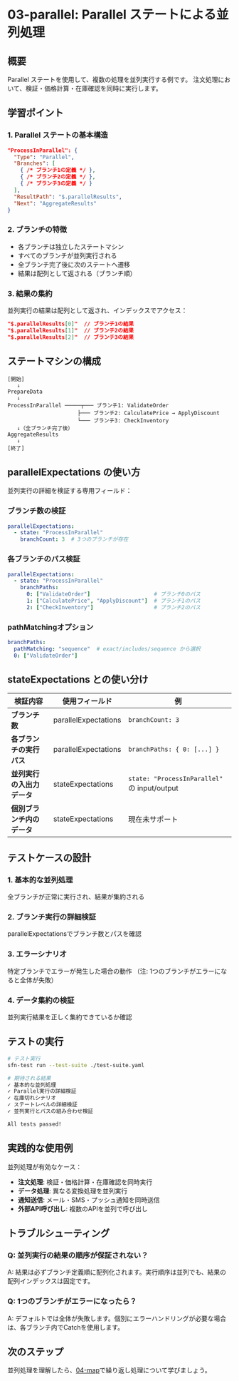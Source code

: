 # 03-parallel: Parallel ステートによる並列処理

## 概要
Parallel ステートを使用して、複数の処理を並列実行する例です。
注文処理において、検証・価格計算・在庫確認を同時に実行します。

## 学習ポイント

### 1. Parallel ステートの基本構造
```json
"ProcessInParallel": {
  "Type": "Parallel",
  "Branches": [
    { /* ブランチ1の定義 */ },
    { /* ブランチ2の定義 */ },
    { /* ブランチ3の定義 */ }
  ],
  "ResultPath": "$.parallelResults",
  "Next": "AggregateResults"
}
```

### 2. ブランチの特徴
- 各ブランチは独立したステートマシン
- すべてのブランチが並列実行される
- 全ブランチ完了後に次のステートへ遷移
- 結果は配列として返される（ブランチ順）

### 3. 結果の集約
並列実行の結果は配列として返され、インデックスでアクセス：
```json
"$.parallelResults[0]"  // ブランチ1の結果
"$.parallelResults[1]"  // ブランチ2の結果
"$.parallelResults[2]"  // ブランチ3の結果
```

## ステートマシンの構成

```
[開始]
   ↓
PrepareData
   ↓
ProcessInParallel ─────┬─── ブランチ1: ValidateOrder
                      ├─── ブランチ2: CalculatePrice → ApplyDiscount
                      └─── ブランチ3: CheckInventory
   ↓（全ブランチ完了後）
AggregateResults
   ↓
[終了]
```

## parallelExpectations の使い方

並列実行の詳細を検証する専用フィールド：

### ブランチ数の検証
```yaml
parallelExpectations:
  - state: "ProcessInParallel"
    branchCount: 3  # 3つのブランチが存在
```

### 各ブランチのパス検証
```yaml
parallelExpectations:
  - state: "ProcessInParallel"
    branchPaths:
      0: ["ValidateOrder"]                    # ブランチ0のパス
      1: ["CalculatePrice", "ApplyDiscount"]  # ブランチ1のパス
      2: ["CheckInventory"]                   # ブランチ2のパス
```

### pathMatchingオプション
```yaml
branchPaths:
  pathMatching: "sequence"  # exact/includes/sequence から選択
  0: ["ValidateOrder"]
```

## stateExpectations との使い分け

| 検証内容 | 使用フィールド | 例 |
|---------|--------------|-----|
| **ブランチ数** | parallelExpectations | `branchCount: 3` |
| **各ブランチの実行パス** | parallelExpectations | `branchPaths: { 0: [...] }` |
| **並列実行の入出力データ** | stateExpectations | `state: "ProcessInParallel"` の input/output |
| **個別ブランチ内のデータ** | stateExpectations | 現在未サポート |

## テストケースの設計

### 1. 基本的な並列処理
全ブランチが正常に実行され、結果が集約される

### 2. ブランチ実行の詳細検証
parallelExpectationsでブランチ数とパスを確認

### 3. エラーシナリオ
特定ブランチでエラーが発生した場合の動作
（注: 1つのブランチがエラーになると全体が失敗）

### 4. データ集約の検証
並列実行結果を正しく集約できているか確認

## テストの実行

```bash
# テスト実行
sfn-test run --test-suite ./test-suite.yaml

# 期待される結果
✓ 基本的な並列処理
✓ Parallel実行の詳細検証
✓ 在庫切れシナリオ
✓ ステートレベルの詳細検証
✓ 並列実行とパスの組み合わせ検証

All tests passed!
```

## 実践的な使用例

並列処理が有効なケース：
- **注文処理**: 検証・価格計算・在庫確認を同時実行
- **データ処理**: 異なる変換処理を並列実行
- **通知送信**: メール・SMS・プッシュ通知を同時送信
- **外部API呼び出し**: 複数のAPIを並列で呼び出し

## トラブルシューティング

### Q: 並列実行の結果の順序が保証されない？
A: 結果は必ずブランチ定義順に配列化されます。実行順序は並列でも、結果の配列インデックスは固定です。

### Q: 1つのブランチがエラーになったら？
A: デフォルトでは全体が失敗します。個別にエラーハンドリングが必要な場合は、各ブランチ内でCatchを使用します。

## 次のステップ
並列処理を理解したら、[04-map](../04-map/)で繰り返し処理について学びましょう。
